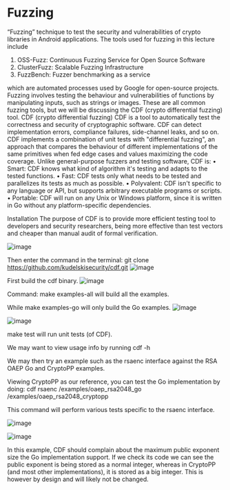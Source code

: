 # Fuzzing 

“Fuzzing” technique to test the security and vulnerabilities of crypto libraries in Android applications.
The tools used for fuzzing in this lecture include
1.	OSS-Fuzz: Continuous Fuzzing Service for Open Source Software
2.	ClusterFuzz: Scalable Fuzzing Infrastructure
3.	FuzzBench: Fuzzer benchmarking as a service


which are automated processes used by Google for open-source projects.
Fuzzing involves testing the behaviour and vulnerabilities of functions by manipulating inputs, such as strings or images.
These are all common fuzzing tools, but we will be discussing the CDF (crypto differential fuzzing) tool.
CDF (crypto differential fuzzing)
CDF is a tool to automatically test the correctness and security of cryptographic software. CDF can detect implementation errors, compliance failures, side-channel leaks, and so on. CDF implements a combination of unit tests with "differential fuzzing", an approach that compares the behaviour of different implementations of the same primitives when fed edge cases and values maximizing the code coverage.
Unlike general-purpose fuzzers and testing software, CDF is:
•	Smart: CDF knows what kind of algorithm it's testing and adapts to the tested functions.
•	Fast: CDF tests only what needs to be tested and parallelizes its tests as much as possible.
•	Polyvalent: CDF isn't specific to any language or API, but supports arbitrary executable programs or scripts.
•	Portable: CDF will run on any Unix or Windows platform, since it is written in Go without any platform-specific dependencies.
 
Installation
The purpose of CDF is to provide more efficient testing tool to developers and security researchers, being more effective than test vectors and cheaper than manual audit of formal verification.

![image](https://github.com/jayshah17/Secure-System-Engineering-/assets/76842630/883e5370-44e7-4f39-aa87-4c90dc3a0a71)


Then enter the command in the terminal:
git clone https://github.com/kudelskisecurity/cdf.git
![image](https://github.com/jayshah17/Secure-System-Engineering-/assets/76842630/45365d49-0d07-429f-8e01-f2d81a631320)


First build the cdf binary.
![image](https://github.com/jayshah17/Secure-System-Engineering-/assets/76842630/d414ff57-a458-4ad6-ad6c-816d385e1c9a)

Command: make examples-all will build all the examples.
 
While make examples-go will only build the Go examples.
![image](https://github.com/jayshah17/Secure-System-Engineering-/assets/76842630/b2ec47c3-a16d-4d02-9e6e-d1d362ff5574)

![image](https://github.com/jayshah17/Secure-System-Engineering-/assets/76842630/2fde25e9-ee0f-4f33-a7ad-28609906b8b8)

make test will run unit tests (of CDF).

We may want to view usage info by running cdf -h

We may then try an example such as the rsaenc interface against the RSA OAEP Go and CryptoPP examples.

Viewing CryptoPP as our reference, you can test the Go implementation by doing:
cdf rsaenc /examples/oaep_rsa2048_go /examples/oaep_rsa2048_cryptopp

This command will perform various tests specific to the rsaenc interface.
 
 ![image](https://github.com/jayshah17/Secure-System-Engineering-/assets/76842630/77d45e11-76f4-4f70-b6f8-5bbed457c558)

![image](https://github.com/jayshah17/Secure-System-Engineering-/assets/76842630/29203625-0aa5-41a6-b016-3a4f76bae950)


In this example, CDF should complain about the maximum public exponent size the Go implementation support.
If we check its code we can see the public exponent is being stored as a normal integer, whereas in CryptoPP (and most other implementations), it is stored as a big integer.
This is however by design and will likely not be changed.
